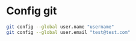 # Config git
```bash
git config --global user.name "username"
git config --global user.email "test@test.com"
````

